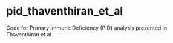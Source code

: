 # pid_thaventhiran_et_al
Code for Primary Immune Deficiency (PID) analysis presented in  Thaventhiran et al.
